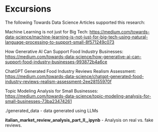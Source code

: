 # Excursions

The following Towards Data Science Articles supported this research:

Machine Learning is not just for Big Tech: https://medium.com/towards-data-science/machine-learning-is-not-just-for-big-tech-using-natural-language-processing-to-support-small-8f571249c073

How Generative AI Can Support Food Industry Businesses: https://medium.com/towards-data-science/how-generative-ai-can-support-food-industry-businesses-993872b4a6ce

ChatGPT Generated Food Industry Reviews Realism Assessment: https://medium.com/towards-data-science/chatgpt-generated-food-industry-reviews-realism-assessment-2ee28155970f

Topic Modeling Analysis for Small Businesses: https://medium.com/towards-data-science/topic-modeling-analysis-for-small-businesses-73ba23474261

./generated_data - data generated using LLMs

**italian_market_review_analysis_part_II_,ipynb** - Analysis on real vs. fake reviews.
